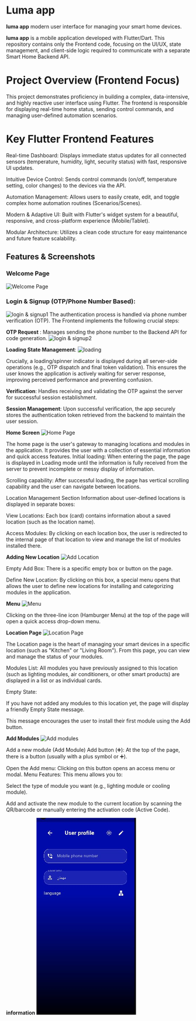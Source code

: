 # Luma app

**luma app** modern user interface for managing your smart home devices.

**luma app** is a mobile application developed with Flutter/Dart. This repository contains only the Frontend code, focusing on the UI/UX, state management, and client-side logic required to communicate with a separate Smart Home Backend API.

# Project Overview (Frontend Focus)

This project demonstrates proficiency in building a complex, data-intensive, and highly reactive user interface using Flutter. The frontend is responsible for displaying real-time home status, sending control commands, and managing user-defined automation scenarios.

# Key Flutter Frontend Features

Real-time Dashboard: Displays immediate status updates for all connected sensors (temperature, humidity, light, security status) with fast, responsive UI updates.

Intuitive Device Control: Sends control commands (on/off, temperature setting, color changes) to the devices via the API.

Automation Management: Allows users to easily create, edit, and toggle complex home automation routines (Scenarios/Scenes).

Modern & Adaptive UI: Built with Flutter's widget system for a beautiful, responsive, and cross-platform experience (Mobile/Tablet).

Modular Architecture: Utilizes a clean code structure for easy maintenance and future feature scalability.

## Features & Screenshots

### Welcome Page
![Welcome Page](https://github.com/fati2025s/luma_app/tree/main/images/screenshots/1.jpg)

### Login & Signup (OTP/Phone Number Based): 

![login & signup1](https://github.com/fati2025s/luma_app/tree/main/images/screenshots/2.jpg)
The authentication process is handled via phone number verification (OTP). The Frontend implements the following crucial steps:

**OTP Request** : Manages sending the phone number to the Backend API for code generation.
![login & signup2](https://github.com/fati2025s/luma_app/tree/main/images/screenshots/4.jpg)

**Loading State Management**: 
![loading](https://github.com/fati2025s/luma_app/tree/main/images/screenshots/3.jpg)

Crucially, a loading/spinner indicator is displayed during all server-side operations (e.g., OTP dispatch and final token validation). This ensures the user knows the application is actively waiting for server response, improving perceived performance and preventing confusion.

**Verification**: Handles receiving and validating the OTP against the server for successful session establishment.

**Session Management**: Upon successful verification, the app securely stores the authentication token retrieved from the backend to maintain the user session.

**Home Screen**
![Home Page](https://github.com/fati2025s/luma_app/tree/main/images/screenshots/5.jpg)

The home page is the user's gateway to managing locations and modules in the application. It provides the user with a collection of essential information and quick access features.
Initial loading: When entering the page, the page is displayed in Loading mode until the information is fully received from the server to prevent incomplete or messy display of information.

Scrolling capability: After successful loading, the page has vertical scrolling capability and the user can navigate between locations.

Location Management Section
Information about user-defined locations is displayed in separate boxes:

View Locations: Each box (card) contains information about a saved location (such as the location name).

Access Modules: By clicking on each location box, the user is redirected to the internal page of that location to view and manage the list of modules installed there.

**Adding New Location**
![Add Location](https://github.com/fati2025s/luma_app/tree/main/images/screenshots/6.jpg)

Empty Add Box: There is a specific empty box or button on the page.

Define New Location: By clicking on this box, a special menu opens that allows the user to define new locations for installing and categorizing modules in the application.

**Menu**
![Menu](https://github.com/fati2025s/luma_app/tree/main/images/screenshots/9.jpg)

Clicking on the three-line icon (Hamburger Menu) at the top of the page will open a quick access drop-down menu.

**Location Page**
![Location Page](https://github.com/fati2025s/luma_app/tree/main/images/screenshots/8.jpg)

The Location page is the heart of managing your smart devices in a specific location (such as "Kitchen" or "Living Room"). From this page, you can view and manage the status of your modules.

Modules List: All modules you have previously assigned to this location (such as lighting modules, air conditioners, or other smart products) are displayed in a list or as individual cards.

Empty State:

If you have not added any modules to this location yet, the page will display a friendly Empty State message.

This message encourages the user to install their first module using the Add button.

**َAdd Modules**
![Add modules](https://github.com/fati2025s/luma_app/tree/main/images/screenshots/7.jpg)

Add a new module (Add Module)
Add button (➕): At the top of the page, there is a button (usually with a plus symbol or ➕).

Open the Add menu: Clicking on this button opens an access menu or modal.
Menu Features: This menu allows you to:

Select the type of module you want (e.g., lighting module or cooling module).

Add and activate the new module to the current location by scanning the QR/barcode or manually entering the activation code (Active Code).

**information**
![User Page](https://raw.githubusercontent.com/fati2025s/luma_app/main/images/screenshots/10.jpg)
